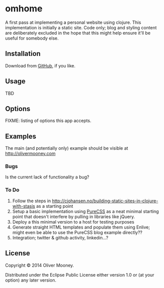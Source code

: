 # omhome

A first pass at implementing a personal website using clojure. This implementation is initially a static site. Code only; blog and styling content are deliberately excluded in the hope that this might help ensure it'll be useful for somebody else.

## Installation

Download from [GitHub](https://github.com/OliverM/omhome), if you like.

## Usage

TBD

## Options

FIXME: listing of options this app accepts.

## Examples

The main (and potentially only) example should be visible at http://olivermooney.com

### Bugs

Is the current lack of functionality a bug?

### To Do
1. Follow the steps in <http://cjohansen.no/building-static-sites-in-clojure-with-stasis> as a starting point
2. Setup a basic implementation using [PureCSS](http://purecss.io) as a neat minimal starting point that doesn't interfere by pulling in libraries like jQuery.
3. Deploy a this minimal version to a host for testing purposes
4. Generate straight HTML templates and populate them using Enlive; might even be able to use the PureCSS blog example directly??
5. Integration; twitter & github activity, linkedin...?

## License

Copyright © 2014 Oliver Mooney.

Distributed under the Eclipse Public License either version 1.0 or (at
your option) any later version.
